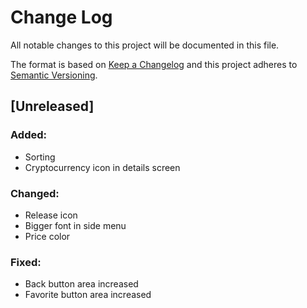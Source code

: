 # Change Log
All notable changes to this project will be documented in this file.

The format is based on [Keep a Changelog](http://keepachangelog.com/)
and this project adheres to [Semantic Versioning](http://semver.org/).

## [Unreleased]
### Added:
- Sorting
- Cryptocurrency icon in details screen

### Changed:
- Release icon
- Bigger font in side menu
- Price color

### Fixed:
- Back button area increased
- Favorite button area increased